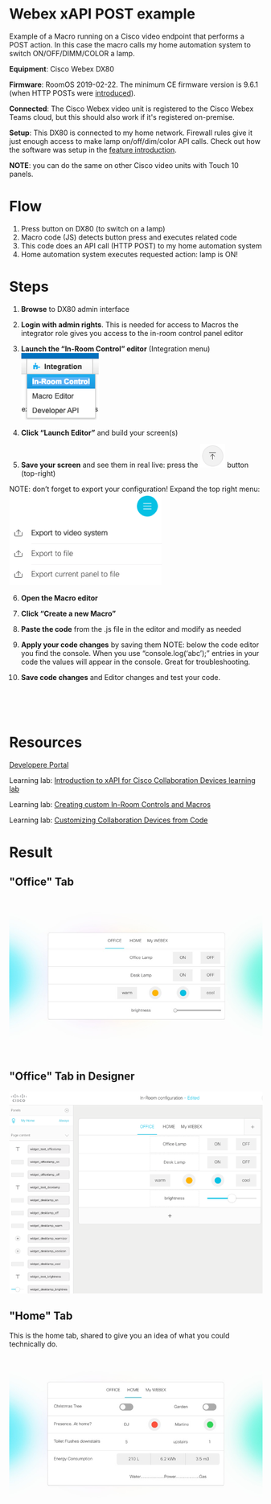# Webex xAPI POST example

Example of a Macro running on a Cisco video endpoint that performs a POST action. In this case the macro calls my home automation system to switch ON/OFF/DIMM/COLOR a lamp.

**Equipment**: Cisco Webex DX80

**Firmware**: RoomOS 2019-02-22. The minimum CE firmware version is 9.6.1 (when HTTP POSTs were [introduced](https://community.cisco.com/t5/collaboration-voice-and-video/ce9-6-x-in-room-control-and-macros-usb-input-devices-http-post/ba-p/3765081 "introduced")).

**Connected**: The Cisco Webex video unit is registered to the Cisco Webex Teams cloud, but this should also work if it's registered on-premise.

**Setup**: This DX80 is connected to my home network. Firewall rules give it just enough access to make lamp on/off/dim/color API calls. Check out how the software was setup in the [feature introduction](https://community.cisco.com/t5/collaboration-voice-and-video/ce9-6-x-in-room-control-and-macros-usb-input-devices-http-post/ba-p/3765081 "feature introduction"). 

**NOTE**: you can do the same on other Cisco video units with Touch 10 panels.


# Flow
1. Press button on DX80 (to switch on a lamp)
2. Macro code (JS) detects button press and executes related code
3. This code does an API call (HTTP POST) to my home automation system
4. Home automation system executes requested action: lamp is ON!


# Steps
1. **Browse** to DX80 admin interface
2. **Login with admin rights**. This is needed for access to Macros
   the integrator role gives you access to the in-room control panel editor
3. **Launch the “In-Room Control” editor** (Integration menu) 
<kbd>![save-layout](images/image-integration-menu.png)</kbd>

4. **Click “Launch Editor”** and build your screen(s)

5. **Save your screen** and see them in real live: press the <kbd>![save-layout](images/image-layout-save2.png)</kbd> button (top-right) 

NOTE: don’t forget to export your configuration! Expand the top right menu: <kbd>![export-layout](images/image-layout-save.png)</kbd>



6. **Open the Macro editor** 
7. **Click “Create a new Macro”** 
8. **Paste the code** from the .js file in the editor and modify as needed
9. **Apply your code changes** by saving them
NOTE: below the code editor you find the console. When you use “console.log(‘abc’);” entries in your code the values will appear in the console. Great for troubleshooting.

10. **Save code changes** and Editor changes and test your code. 


<br>
<br>
<br>

# Resources

[Developere Portal](https://developer.cisco.com/site/roomdevices/ "Developere Portal")

Learning lab: [Introduction to xAPI for Cisco Collaboration Devices learning lab](https://learninglabs.cisco.com/lab/collab-xapi-intro/step/1)

Learning lab: [Creating custom In-Room Controls and Macros](https://learninglabs.cisco.com/lab/collab-xapi-controls/step/1)

Learning lab: [Customizing Collaboration Devices from Code](https://learninglabs.cisco.com/lab/collab-xapi-branding/step/1)



# Result

## "Office" Tab
![office-tab](images/image-result-1-office-tab.jpg)



## "Office" Tab in Designer
![office-tab-designer](images/image-design-1-office-tab.png)


## "Home" Tab
This is the home tab, shared to give you an idea of what you could technically do.

![office-tab](images/image-result-2-home-tab.jpg)








